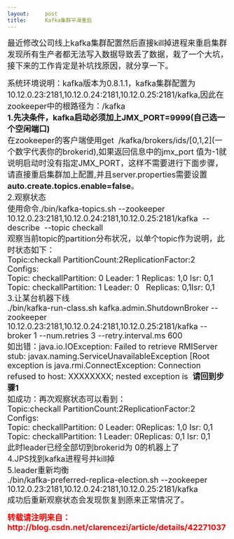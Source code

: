 ```yaml
---
layout:     post
title:      Kafka集群平滑重启
---
```

<div id="article_content" class="article_content clearfix csdn-tracking-statistics" data-pid="blog" data-mod="popu_307" data-dsm="post">
								            <link rel="stylesheet" href="https://csdnimg.cn/release/phoenix/template/css/ck_htmledit_views-f76675cdea.css">
						<div class="htmledit_views" id="content_views">
                
<p><span style="font-size:18px;">最近修改公司线上kafka集群配置然后直接kill掉进程来重启集群发现所有生产者都无法写入数据导致丢了数据，栽了一个大坑，接下来的工作肯定是补坑找原因，就分享一下。</span></p>
<p><span style="font-size:18px;">系统环境说明：kafka版本为0.8.1.1，kafka集群配置为10.12.0.23:2181,10.12.0.24:2181,10.12.0.25:2181/kafka,因此在zookeeper中的根路径为：/kafka<br><strong>1.先决条件，kafka启动必须加上JMX_PORT=9999(自己选一个空闲端口)</strong><br>
在zookeeper的客户端使用get  /kafka/brokers/ids/[0,1,2](一个数字代表你的brokerid),如果返回信息中的jmx_port 值为-1就说明启动时没有指定JMX_PORT，这样不需要进行下面步骤，请直接重启集群加上配置,并且server.properties需要设置<strong>auto.create.topics.enable=false</strong>。<br>
2.观察状态<br>
使用命令./bin/kafka-topics.sh --zookeeper 10.12.0.23:2181,10.12.0.24:2181,10.12.0.25:2181/kafka  --describe  --topic checkall<br>
观察当前topic的partition分布状况，以单个topic作为说明，此时状态如下：<br>
Topic:checkall<span> </span>PartitionCount:2<span></span>ReplicationFactor:2<span>
</span>Configs:<br><span></span>Topic: checkall<span></span>Partition: 0<span>
</span>Leader: 1<span></span> Replicas: 1,0<span>
</span>Isr: 0,1<br><span></span>Topic: checkall<span></span>Partition: 1<span>
</span>Leader: 0   Replicas: 0,1<span></span>Isr: 0,1<br>
3.让某台机器下线<br>
./bin/kafka-run-class.sh kafka.admin.ShutdownBroker --zookeeper 10.12.0.23:2181,10.12.0.24:2181,10.12.0.25:2181/kafka --broker 1 --num.retries 3 --retry.interval.ms 600<br>
如出错：java.io.IOException: Failed to retrieve RMIServer stub: javax.naming.ServiceUnavailableException [Root exception is java.rmi.ConnectException: Connection refused to host: XXXXXXXX; nested exception is  <strong>请回到步骤1</strong><br>
如成功：再次观察状态可以看到：<br>
Topic:checkall<span> </span>PartitionCount:2<span></span>ReplicationFactor:2<span>
</span>Configs:<br><span></span>Topic: checkall<span></span>Partition: 0<span>
</span>Leader: 0<span></span>Replicas: 1,0<span>
</span>Isr: 0,1<br><span></span>Topic: checkall<span></span>Partition: 1<span>
</span>Leader: 0<span></span>Replicas: 0,1<span>
</span>Isr: 0,1<br>
此时leader已经全部切到brokerid为 0的机器上了<br>
4.JPS找到kafka进程号并kill掉<br>
5.leader重新均衡<br>
./bin/kafka-preferred-replica-election.sh --zookeeper 10.12.0.23:2181,10.12.0.24:2181,10.12.0.25:2181/kafka<br>
成功后重新观察状态会发现恢复到原来正常情况了。</span><br></p>
<p><span style="font-size:18px;"><strong><span style="color:#ff0000;">转载请注明来自：http://blog.csdn.net/clarencezi/article/details/42271037</span></strong><br></span></p>
            </div>
                </div>